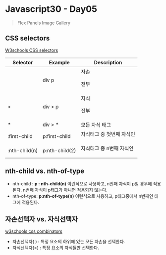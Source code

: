 # Javascript30 - Day05

> Flex Panels Image Gallery





## CSS selectors

[W3schools CSS selectors](https://www.w3schools.com/cssref/css_selectors.asp)

| Selector      | Example        | Description                   |
| ------------- | -------------- | ----------------------------- |
| ` `              | div  p       | 자손 <p> 전부       |
| >             | div > p        | 자식 <p> 전부                 |
| *             | div > *        | 모든 자식 태그                |
| :first-child  | p:first-child  | 자식태그 중 첫번째 자식인 <p> |
| :nth-child(n) | p:nth-child(2) | 자식태그 중 n번째 자식인 <p>  |



## nth-child vs. nth-of-type

- nth-child : **p : nth-child(n)** 이런식으로 사용하고, n번째 자식이 p일 경우에 적용된다. n번째 자식이 p태그가 아니면 적용되지 않는다.
- nth-of-type: **p:nth-of-type(n)** 이런식으로 사용하고, p태그중에서 n번째인 태그에 적용된다.



## 자손선택자 vs. 자식선택자

[w3schools css combinators](https://www.w3schools.com/css/css_combinators.asp)

- 자손선택자( ) : 특정 요소의 하위에 있는 모든 자손을 선택한다.
- 자식선택자(>) : 특정 요소의 자식들만 선택한다.
